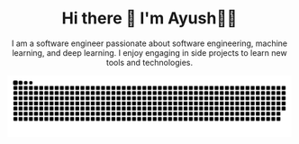 <h1 align="center">Hi there 👋 I'm Ayush👨‍💻</h1>

<p align="center">
I am a software engineer passionate about software engineering, machine learning, and deep learning. I enjoy engaging in side projects to learn new tools and technologies.
<p align='center'>

<!-- <picture> -->
<!-- <img src="https://github-readme-stats.vercel.app/api?username=siAyush&show_icons=true&count_private=true&theme=transparent&title_color=FFFFFF&text_color=FFFFFF" /> -->
<!-- </picture> -->

<p align="center">
    <img src="https://raw.githubusercontent.com/siAyush/siAyush/output/github-contribution-grid-snake.svg" />
</p>
